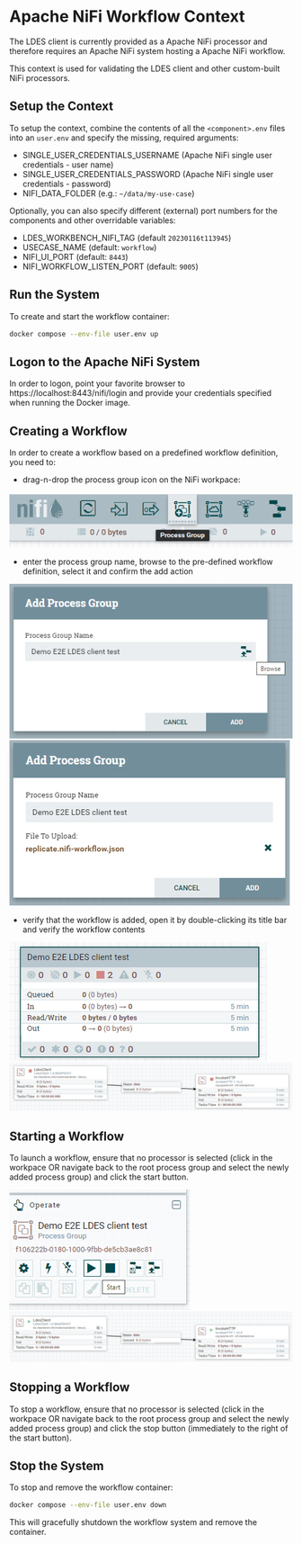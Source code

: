 # Apache NiFi Workflow Context
The LDES client is currently provided as a Apache NiFi processor and therefore requires an Apache NiFi system hosting a Apache NiFi workflow.

This context is used for validating the LDES client and other custom-built NiFi processors.

## Setup the Context
To setup the context, combine the contents of all the `<component>.env` files into an `user.env` and specify the missing, required arguments:
* SINGLE_USER_CREDENTIALS_USERNAME (Apache NiFi single user credentials - user name)
* SINGLE_USER_CREDENTIALS_PASSWORD (Apache NiFi single user credentials - password)
* NIFI_DATA_FOLDER (e.g.: `~/data/my-use-case`)

Optionally, you can also specify different (external) port numbers for the components and other overridable variables:
* LDES_WORKBENCH_NIFI_TAG (default `20230116t113945`)
* USECASE_NAME (default: `workflow`)
* NIFI_UI_PORT (default: `8443`)
* NIFI_WORKFLOW_LISTEN_PORT (default: `9005`)

## Run the System
To create and start the workflow container:
```bash
docker compose --env-file user.env up
```

## Logon to the Apache NiFi System
In order to logon, point your favorite browser to https://localhost:8443/nifi/login and provide your credentials specified when running the Docker image.

## Creating a Workflow
In order to create a workflow based on a predefined workflow definition, you need to:
* drag-n-drop the process group icon on the NiFi workpace:

![drag-n-drop process group icon](./artwork/drag-process-group-icon.png)

* enter the process group name, browse to the pre-defined workflow definition, select it and confirm the add action

![add process group](./artwork/add-process-group.png) ![add process group done](./artwork/add-process-group-done.png)

* verify that the workflow is added, open it by double-clicking its title bar and verify the workflow contents

![process group added](./artwork/process-group-added.png) ![process group opened](./artwork/process-group-opened.png) 

## Starting a Workflow
To launch a workflow, ensure that no processor is selected (click in the workpace OR navigate back to the root process group and select the newly added process group) and click the start button.

![start workflow](./artwork/start-workflow.png) ![workflow started](./artwork/workflow-started.png)

## Stopping a Workflow
To stop a workflow, ensure that no processor is selected (click in the workpace OR navigate back to the root process group and select the newly added process group) and click the stop button (immediately to the right of the start button).

## Stop the System
To stop and remove the workflow container:
```bash
docker compose --env-file user.env down
```
This will gracefully shutdown the workflow system and remove the container.
